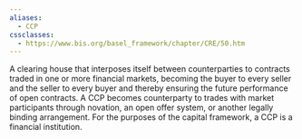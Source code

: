 ```yaml
---
aliases:
  - CCP
cssclasses:
  - https://www.bis.org/basel_framework/chapter/CRE/50.htm
---
```

A clearing house that interposes itself between counterparties to contracts traded in one or more financial markets, becoming the buyer to every seller and the seller to every buyer and thereby ensuring the future performance of open contracts. 
A CCP becomes counterparty to trades with market participants through novation, an open offer system, or another legally binding arrangement. For the purposes of the capital framework, a CCP is a financial institution.